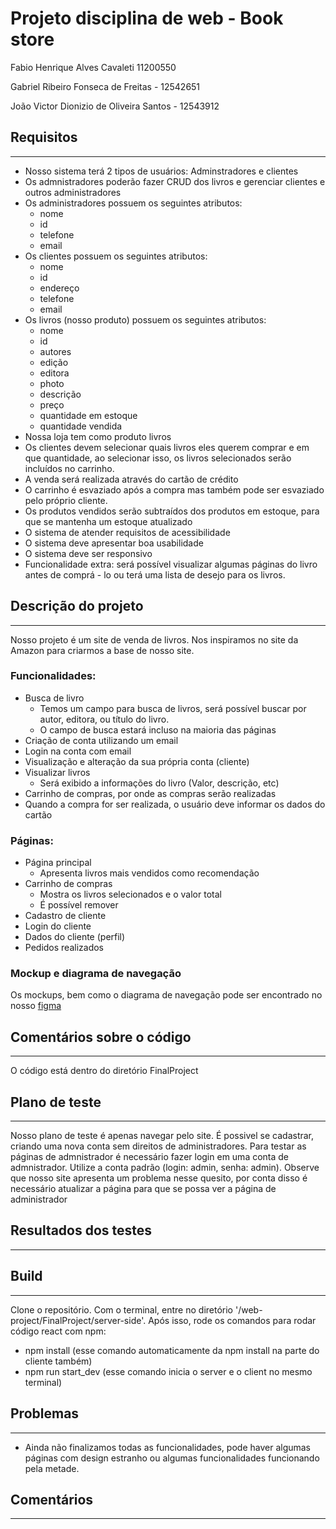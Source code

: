 # Projeto disciplina de web - Book store


Fabio Henrique Alves Cavaleti 11200550 

Gabriel Ribeiro Fonseca de Freitas - 12542651

João Victor Dionizio de Oliveira Santos - 12543912


## Requisitos
---
- Nosso sistema terá 2 tipos de usuários: Adminstradores e clientes 
- Os admnistradores poderão fazer CRUD dos livros e gerenciar clientes e outros administradores
- Os administradores possuem os seguintes atributos:
  - nome
  - id
  - telefone
  - email
- Os clientes possuem os seguintes atributos:
  - nome
  - id
  - endereço
  - telefone
  - email
- Os livros (nosso produto) possuem os seguintes atributos:
  - nome
  - id
  - autores
  - edição
  - editora
  - photo
  - descrição
  - preço
  - quantidade em estoque
  - quantidade vendida
- Nossa loja tem como produto livros
- Os clientes devem selecionar quais livros eles querem comprar e em que quantidade, ao selecionar isso, os livros selecionados serão incluídos no carrinho.
- A venda será realizada através do cartão de crédito
- O carrinho é esvaziado após a compra mas também pode ser esvaziado pelo próprio cliente.
- Os produtos vendidos serão subtraídos dos produtos em estoque, para que se mantenha um estoque atualizado
- O sistema de atender requisitos de acessibilidade
- O sistema deve apresentar boa usabilidade
- O sistema deve ser responsivo
- Funcionalidade extra: será possível visualizar algumas páginas do livro antes de comprá - lo ou terá uma lista de desejo para os livros.

## Descrição do projeto
---
Nosso projeto é um site de venda de livros. Nos inspiramos no site da Amazon para criarmos a base de nosso site.

### Funcionalidades:
- Busca de livro
  - Temos um campo para busca de livros, será possível buscar por autor, editora, ou título do livro.
  - O campo de busca estará incluso na maioria das páginas
- Criação de conta utilizando um email 
- Login na conta com email
- Visualização e alteração da sua própria conta (cliente)
- Visualizar livros
  - Será exibido a informações do livro (Valor, descrição, etc)
- Carrinho de compras, por onde as compras serão realizadas
- Quando a compra for ser realizada, o usuário deve informar os dados do cartão
### Páginas:
- Página principal
  - Apresenta livros mais vendidos como recomendação
- Carrinho de compras
  - Mostra os livros selecionados e o valor total
  - É possível remover
- Cadastro de cliente
- Login do cliente
- Dados do cliente (perfil)
- Pedidos realizados
### Mockup e diagrama de navegação
Os mockups, bem como o diagrama de navegação pode ser encontrado no nosso [figma](https://www.figma.com/file/RQKM6Qg41ATPenkY6mN88S/Web-Project?node-id=19%3A90)


## Comentários sobre o código
---
O código está dentro do diretório FinalProject
## Plano de teste
---
Nosso plano de teste é apenas navegar pelo site. É possivel se cadastrar, criando uma nova conta sem direitos de administradores. Para testar as páginas de admnistrador é necessário fazer login em uma conta de admnistrador. Utilize a conta padrão (login: admin, senha: admin). Observe que nosso site apresenta um problema nesse  quesito, por conta disso é necessário atualizar a página para que se possa ver a página de administrador
## Resultados dos testes
---
## Build
---
Clone o repositório. Com o terminal, entre no diretório '/web-project/FinalProject/server-side'. Após isso, rode os comandos para rodar código react com npm:
- npm install (esse comando automaticamente da npm install na parte do cliente também)
- npm run start_dev (esse comando inicia o server e o client no mesmo terminal)
## Problemas
--- 
- Ainda não finalizamos todas as funcionalidades, pode haver algumas páginas com design estranho ou algumas funcionalidades funcionando pela metade.
## Comentários
---


